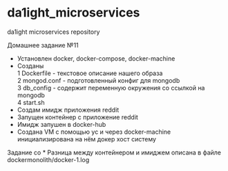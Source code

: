 # da1ight_microservices
da1ight microservices repository

Домашнее задание №11
* Установлен docker, docker-compose, docker-machine
* Созданы \
 1 Dockerfile - текстовое описание нашего образа \
 2 mongod.conf - подготовленный конфиг для mongodb \
 3 db_config - содержит переменную окружения со ссылкой на mongodb \
 4 start.sh
* Создам имидж приложения reddit
* Запущен контейнер с приложение reddit
* Имидж запушен в docker-hub
* Создана VM с помощью yc и через docker-machine инициализирована на нём докер хост систему

Задание со *
Разница между контейнером и имиджем описана в файле dockermonolith/docker-1.log
 